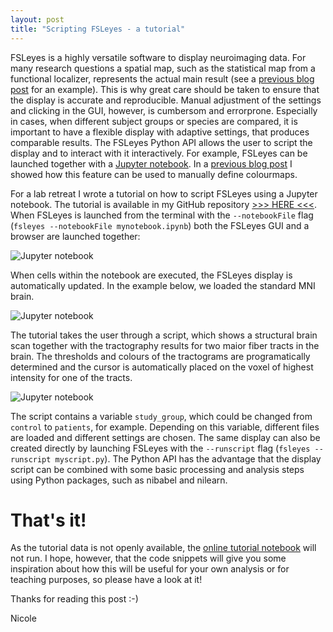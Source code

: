 ```yaml
---
layout: post
title: "Scripting FSLeyes - a tutorial"
---
```


FSLeyes is a highly versatile software to display neuroimaging data. 
For many research questions a spatial map, such as the statistical map from a functional localizer, represents the actual main result (see a [previous blog post](https://nicoleeic.github.io/Brain_and_Code/2019/11/10/searchlight.html) for an example).
This is why great care should be taken to ensure that the display is accurate and reproducible. 
Manual adjustment of the settings and clicking in the GUI, however, is cumbersom and errorprone.
Especially in cases, when different subject groups or species are compared, it is important to have a flexible display with adaptive settings, that produces comparable results.
The FSLeyes Python API allows the user to script the display and to interact with it interactively. For example, FSLeyes can be launched together with a [Jupyter notebook](https://users.fmrib.ox.ac.uk/~paulmc/fsleyes/userdoc/latest/fsleyes_notebook.html).
In a [previous blog post](https://nicoleeic.github.io/Brain_and_Code/2019/10/20/colourmaps.html) I showed how this feature can be used to manually define colourmaps.

For a lab retreat I wrote a tutorial on how to script FSLeyes using a Jupyter notebook. The tutorial is available in my GitHub repository [>>> HERE <<<](https://github.com/NicoleEic/Brain_and_Code/blob/master/data_visualization/fsleyes_tutorial.ipynb).
When FSLeyes is launched from the terminal with the `--notebookFile` flag (`fsleyes --notebookFile mynotebook.ipynb`) both the FSLeyes GUI and a browser are launched together: 

<img src="{{ site.baseurl }}/assets/fsleyes1.png" alt="Jupyter notebook">

When cells within the notebook are executed, the FSLeyes display is automatically updated. In the example below, we loaded the standard MNI brain.

<img src="{{ site.baseurl }}/assets/fsleyes2.png" alt="Jupyter notebook">

The tutorial takes the user through a script, which shows a structural brain scan together with the tractography results for two maior fiber tracts in the brain.
The thresholds and colours of the tractograms are programatically determined and the cursor is automatically placed on the voxel of highest intensity for one of the tracts.

<img src="{{ site.baseurl }}/assets/fsleyes3.png" alt="Jupyter notebook">

The script contains a variable `study_group`, which could be changed from `control` to `patients`, for example. Depending on this variable, different files are loaded and different settings are chosen.
The same display can also be created directly by launching FSLeyes with the `--runscript` flag (`fsleyes --runscript myscript.py`). 
The Python API has the advantage that the display script can be combined with some basic processing and analysis steps using Python packages, such as nibabel and nilearn.


# That's it!
As the tutorial data is not openly available, the [online tutorial notebook](https://github.com/NicoleEic/Brain_and_Code/blob/master/data_visualization/fsleyes_tutorial.ipynb) will not run. 
I hope, however, that the code snippets will give you some inspiration about how this will be useful for your own analysis or for teaching purposes, so please have a look at it!

Thanks for reading this post :-)

Nicole